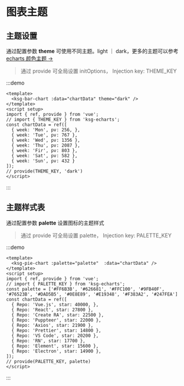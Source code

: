 # 图表主题
## 主题设置
通过配置参数 **theme** 可使用不同主题。light ｜ dark，更多的主题可以参考 [echarts 颜色主题 ->](https://echarts.apache.org/handbook/zh/concepts/style/)

> 通过 provide 可全局设置 initOptions， Injection key: THEME_KEY


:::demo

```vue
<template>
  <ksg-bar-chart :data="chartData" theme="dark" />
</template>
<script setup>
import { ref, provide } from 'vue';
// import { THEME_KEY } from 'ksg-echarts';
const chartData = ref([
  { week: 'Mon', pv: 256, },
  { week: 'Tue', pv: 767 },
  { week: 'Wed', pv: 1356 },
  { week: 'Thu', pv: 2087 },
  { week: 'Fir', pv: 803 },
  { week: 'Sat', pv: 582 },
  { week: 'Sun', pv: 432 }
]);
// provide(THEME_KEY, 'dark')
</script>
```
:::

## 主题样式表
通过配置参数 **palette** 设置图标的主题样式

> 通过 provide 可全局设置 palette， Injection key: PALETTE_KEY

:::demo

```vue
<template>
  <ksg-pie-chart :palette="palette"  :data="chartData" />
</template>
<script setup>
import { ref, provide } from 'vue';
// import { PALETTE_KEY } from 'ksg-echarts';
const palette = ['#FF6B3B', '#626681', '#FFC100', '#9FB40F', '#76523B', '#DAD5B5', '#0E8E89', '#E19348', '#F383A2', '#247FEA']
const chartData = ref([
  { Repo: 'Vue.js', star: 40000, },
  { Repo: 'React', star: 27800 },
  { Repo: 'Create RA', star: 22500 },
  { Repo: 'Puppteer', star: 22000 },
  { Repo: 'Axios', star: 21900 },
  { Repo: 'Prettier', star: 14800 },
  { Repo: 'VS Code', star: 20200 },
  { Repo: 'RN', star: 17700 },
  { Repo: 'Element', star: 15600 },
  { Repo: 'Electron', star: 14900 },
]);
// provide(PALETTE_KEY, palette)
</script>
```
:::
